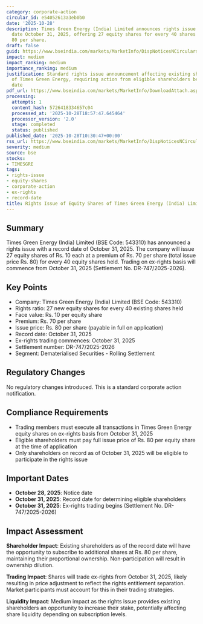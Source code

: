 ```yaml
---
category: corporate-action
circular_id: e54052613a3eb0b0
date: '2025-10-28'
description: Times Green Energy (India) Limited announces rights issue with record
  date October 31, 2025, offering 27 equity shares for every 40 shares held at Rs.
  80 per share.
draft: false
guid: https://www.bseindia.com/markets/MarketInfo/DispNoticesNCirculars.aspx?Noticeid={B43EE48E-CFBE-433B-BB8C-6547ED41101B}&noticeno=20251028-13&dt=10/28/2025&icount=13&totcount=64&flag=0
impact: medium
impact_ranking: medium
importance_ranking: medium
justification: Standard rights issue announcement affecting existing shareholders
  of Times Green Energy, requiring action from eligible shareholders before record
  date
pdf_url: https://www.bseindia.com/markets/MarketInfo/DownloadAttach.aspx?id=20251028-13&attachedId=
processing:
  attempts: 1
  content_hash: 5726418334657c04
  processed_at: '2025-10-28T18:57:47.645464'
  processor_version: '2.0'
  stage: completed
  status: published
published_date: '2025-10-28T10:30:47+00:00'
rss_url: https://www.bseindia.com/markets/MarketInfo/DispNoticesNCirculars.aspx?Noticeid={B43EE48E-CFBE-433B-BB8C-6547ED41101B}&noticeno=20251028-13&dt=10/28/2025&icount=13&totcount=64&flag=0
severity: medium
source: bse
stocks:
- TIMESGRE
tags:
- rights-issue
- equity-shares
- corporate-action
- ex-rights
- record-date
title: Rights Issue of Equity Shares of Times Green Energy (India) Limited
---
```


## Summary

Times Green Energy (India) Limited (BSE Code: 543310) has announced a rights issue with a record date of October 31, 2025. The company will issue 27 equity shares of Rs. 10 each at a premium of Rs. 70 per share (total issue price Rs. 80) for every 40 equity shares held. Trading on ex-rights basis will commence from October 31, 2025 (Settlement No. DR-747/2025-2026).

## Key Points

- Company: Times Green Energy (India) Limited (BSE Code: 543310)
- Rights ratio: 27 new equity shares for every 40 existing shares held
- Face value: Rs. 10 per equity share
- Premium: Rs. 70 per share
- Issue price: Rs. 80 per share (payable in full on application)
- Record date: October 31, 2025
- Ex-rights trading commences: October 31, 2025
- Settlement number: DR-747/2025-2026
- Segment: Dematerialised Securities - Rolling Settlement

## Regulatory Changes

No regulatory changes introduced. This is a standard corporate action notification.

## Compliance Requirements

- Trading members must execute all transactions in Times Green Energy equity shares on ex-rights basis from October 31, 2025
- Eligible shareholders must pay full issue price of Rs. 80 per equity share at the time of application
- Only shareholders on record as of October 31, 2025 will be eligible to participate in the rights issue

## Important Dates

- **October 28, 2025**: Notice date
- **October 31, 2025**: Record date for determining eligible shareholders
- **October 31, 2025**: Ex-rights trading begins (Settlement No. DR-747/2025-2026)

## Impact Assessment

**Shareholder Impact**: Existing shareholders as of the record date will have the opportunity to subscribe to additional shares at Rs. 80 per share, maintaining their proportional ownership. Non-participation will result in ownership dilution.

**Trading Impact**: Shares will trade ex-rights from October 31, 2025, likely resulting in price adjustment to reflect the rights entitlement separation. Market participants must account for this in their trading strategies.

**Liquidity Impact**: Medium impact as the rights issue provides existing shareholders an opportunity to increase their stake, potentially affecting share liquidity depending on subscription levels.